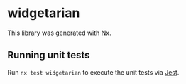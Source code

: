 # widgetarian

This library was generated with [Nx](https://nx.dev).

## Running unit tests

Run `nx test widgetarian` to execute the unit tests via [Jest](https://jestjs.io).
